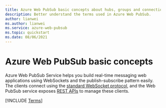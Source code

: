 ```yaml
---
title: Azure Web PubSub basic concepts about hubs, groups and connections
description: Better understand the terms used in Azure Web PubSub.
author: lianwei
ms.author: lianwei
ms.service: azure-web-pubsub
ms.topic: quickstart
ms.date: 08/06/2021
---
```


# Azure Web PubSub basic concepts

Azure Web PubSub Service helps you build real-time messaging web applications using WebSockets and the publish-subscribe pattern easily. The clients connect using the [standard WebSocket protocol](https://datatracker.ietf.org/doc/html/rfc6455), and the Web PubSub service exposes [REST APIs](/rest/api/webpubsub) to manage these clients.

[!INCLUDE [Terms](includes/terms.md)]

